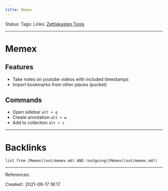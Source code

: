 ```yaml
---
title: Memex
---
```

Status: 
Tags: 
Links: [Zettlekasten Tools](None)
___
# Memex
## Features
- Take notes on youtube videos with included timestamps
- Import bookmarks from other places (pocket)
## Commands
- Open sidebar `alt + q`
- Create annotation `alt + w`
- Add to collection `alt + c`
___
# Backlinks
```dataview
list from [Memex](out/memex.md) AND !outgoing([Memex](out/memex.md))
```
___
References:

Created:: 2021-09-17 18:17
